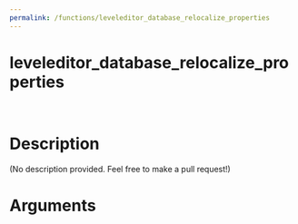 ```yaml
---
permalink: /functions/leveleditor_database_relocalize_properties
---
```

# leveleditor_database_relocalize_properties  
&nbsp;  
# Description  
(No description provided. Feel free to make a pull request!) 
&nbsp;  
# Arguments


